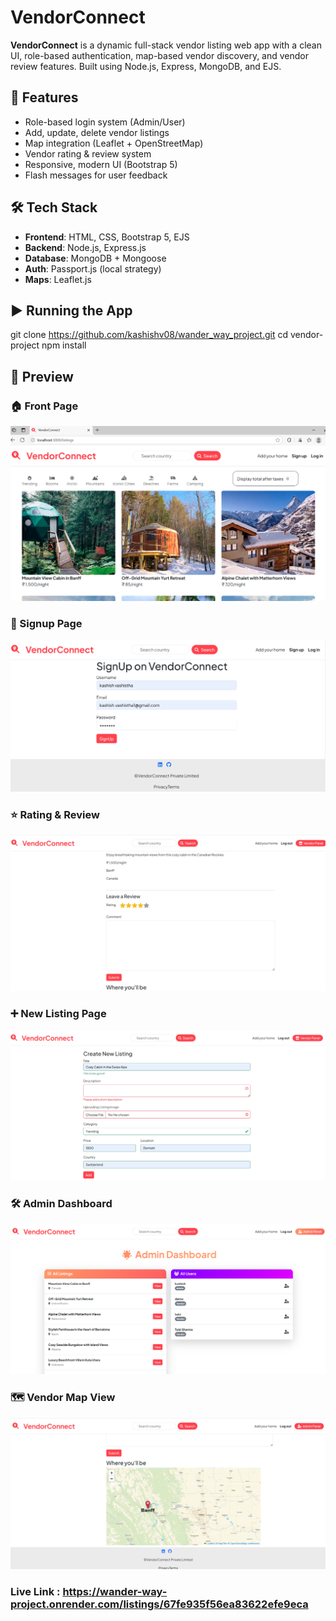 # VendorConnect

**VendorConnect** is a dynamic full-stack vendor listing web app with a clean UI, role-based authentication, map-based vendor discovery, and vendor review features. Built using Node.js, Express, MongoDB, and EJS.

## 🚀 Features

- Role-based login system (Admin/User)
- Add, update, delete vendor listings
- Map integration (Leaflet + OpenStreetMap)
- Vendor rating & review system
- Responsive, modern UI (Bootstrap 5)
- Flash messages for user feedback

## 🛠 Tech Stack

- **Frontend**: HTML, CSS, Bootstrap 5, EJS
- **Backend**: Node.js, Express.js
- **Database**: MongoDB + Mongoose
- **Auth**: Passport.js (local strategy)
- **Maps**: Leaflet.js

## ▶️ Running the App

git clone https://github.com/kashishv08/wander_way_project.git
cd vendor-project
npm install

## 📸 Preview

### 🏠 Front Page

![Front Page](./public/screenshots/Screenshot%202025-06-17%20170405.png)

### 🔐 Signup Page

![Signup Page](./public/screenshots/Screenshot%202025-06-17%20170558.png)

### ⭐ Rating & Review

![Rating and Review Page](./public/screenshots/Screenshot%202025-06-17%20170718.png)

### ➕ New Listing Page

![New Listing Page](./public/screenshots/Screenshot%202025-06-17%20170743.png)

### 🛠️ Admin Dashboard

![Admin Dashboard](./public/screenshots/Screenshot%202025-06-17%20170829.png)

### 🗺️ Vendor Map View

![Map View](./public/screenshots/Screenshot%202025-06-17%20171018.png)

### Live Link : https://wander-way-project.onrender.com/listings/67fe935f56ea83622efe9eca
